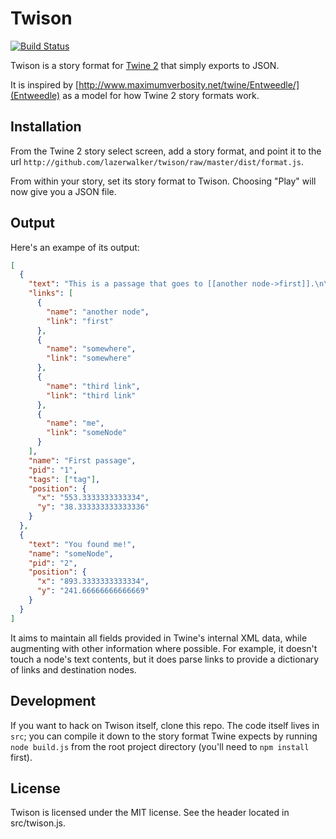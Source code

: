 # Twison

[![Build Status](https://travis-ci.org/lazerwalker/twison.svg?branch=master)](https://travis-ci.org/lazerwalker/twison)

Twison is a story format for [Twine 2](http://twinery.org/2) that simply exports to JSON.

It is inspired by [http://www.maximumverbosity.net/twine/Entweedle/](Entweedle) as a model for how Twine 2 story formats work.

## Installation

From the Twine 2 story select screen, add a story format, and point it to the url `http://github.com/lazerwalker/twison/raw/master/dist/format.js`.

From within your story, set its story format to Twison. Choosing "Play" will now give you a JSON file.


## Output

Here's an exampe of its output:

```json
[
  {
    "text": "This is a passage that goes to [[another node->first]].\n\nTHis one goes to to [[somewhere else]]?\n\nHere's a [[third link]]\n\nClick [[me->someNode]]",
    "links": [
      {
        "name": "another node",
        "link": "first"
      },
      {
        "name": "somewhere",
        "link": "somewhere"
      },
      {
        "name": "third link",
        "link": "third link"
      },
      {
        "name": "me",
        "link": "someNode"
      }
    ],
    "name": "First passage",
    "pid": "1",
    "tags": ["tag"],
    "position": {
      "x": "553.3333333333334",
      "y": "38.333333333333336"
    }
  },
  {
    "text": "You found me!",
    "name": "someNode",
    "pid": "2",
    "position": {
      "x": "893.3333333333334",
      "y": "241.66666666666669"
    }
  }
]
```

It aims to maintain all fields provided in Twine's internal XML data, while augmenting with other information where possible. For example, it doesn't touch a node's text contents, but it does parse links to provide a dictionary of links and destination nodes.


## Development

If you want to hack on Twison itself, clone this repo. The code itself lives in `src`; you can compile it down to the story format Twine expects by running `node build.js` from the root project directory (you'll need to `npm install` first).


## License

Twison is licensed under the MIT license. See the header located in src/twison.js.